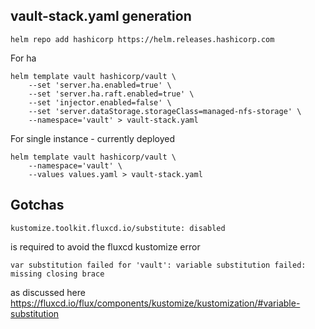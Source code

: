 
## vault-stack.yaml generation

```
helm repo add hashicorp https://helm.releases.hashicorp.com
```

For ha  
```
helm template vault hashicorp/vault \
    --set 'server.ha.enabled=true' \
    --set 'server.ha.raft.enabled=true' \
    --set 'injector.enabled=false' \
    --set 'server.dataStorage.storageClass=managed-nfs-storage' \
    --namespace='vault' > vault-stack.yaml
```

For single instance - currently deployed
```
helm template vault hashicorp/vault \
    --namespace='vault' \
    --values values.yaml > vault-stack.yaml
```

## Gotchas

```kustomize.toolkit.fluxcd.io/substitute: disabled``` 

is required to avoid the fluxcd kustomize error

```
var substitution failed for 'vault': variable substitution failed: missing closing brace
```
as discussed here https://fluxcd.io/flux/components/kustomize/kustomization/#variable-substitution

